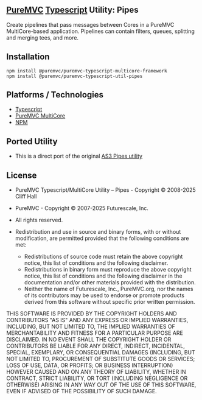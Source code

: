 ## [PureMVC](http://puremvc.github.com/) [Typescript](https://github.com/PureMVC/puremvc-typescript-multicore-framework) Utility: Pipes
Create pipelines that pass messages between Cores in a PureMVC MultiCore-based application. Pipelines can contain filters, queues, splitting and merging tees, and more.

## Installation
```shell
npm install @puremvc/puremvc-typescript-multicore-framework
npm install @puremvc/puremvc-typescript-util-pipes 
```

## Platforms / Technologies
* [Typescript](http://typescriptlang.org)
* [PureMVC MultiCore](https://github.com/PureMVC/puremvc-typescript-multicore-framework)
* [NPM](https://www.npmjs.com/package/@puremvc/puremvc-typescript-util-pipes?activeTab=readme)

## Ported Utility
* This is a direct port of the original [AS3 Pipes utility](https://github.com/PureMVC/puremvc-as3-util-pipes)

## License
* PureMVC Typescript/MultiCore Utility – Pipes - Copyright © 2008-2025 Cliff Hall
* PureMVC - Copyright © 2007-2025 Futurescale, Inc.
* All rights reserved.

* Redistribution and use in source and binary forms, with or without modification, are permitted provided that the following conditions are met:

  * Redistributions of source code must retain the above copyright notice, this list of conditions and the following disclaimer.
  * Redistributions in binary form must reproduce the above copyright notice, this list of conditions and the following disclaimer in the documentation and/or other materials provided with the distribution.
  * Neither the name of Futurescale, Inc., PureMVC.org, nor the names of its contributors may be used to endorse or promote products derived from this software without specific prior written permission.

THIS SOFTWARE IS PROVIDED BY THE COPYRIGHT HOLDERS AND CONTRIBUTORS "AS IS" AND ANY EXPRESS OR IMPLIED WARRANTIES, INCLUDING, BUT NOT LIMITED TO, THE IMPLIED WARRANTIES OF MERCHANTABILITY AND FITNESS FOR A PARTICULAR PURPOSE ARE DISCLAIMED. IN NO EVENT SHALL THE COPYRIGHT HOLDER OR CONTRIBUTORS BE LIABLE FOR ANY DIRECT, INDIRECT, INCIDENTAL, SPECIAL, EXEMPLARY, OR CONSEQUENTIAL DAMAGES (INCLUDING, BUT NOT LIMITED TO, PROCUREMENT OF SUBSTITUTE GOODS OR SERVICES; LOSS OF USE, DATA, OR PROFITS; OR BUSINESS INTERRUPTION) HOWEVER CAUSED AND ON ANY THEORY OF LIABILITY, WHETHER IN CONTRACT, STRICT LIABILITY, OR TORT (INCLUDING NEGLIGENCE OR OTHERWISE) ARISING IN ANY WAY OUT OF THE USE OF THIS SOFTWARE, EVEN IF ADVISED OF THE POSSIBILITY OF SUCH DAMAGE.
